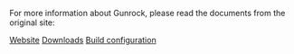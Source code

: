 For more information about Gunrock, please read the documents from the original site:

[Website](https://gunrock.github.io/)
[Downloads](https://github.com/gunrock/gunrock)
[Build configuration](https://gunrock.github.io/docs/#/?id=quick-start-guide)


